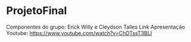# ProjetoFinal

Componentes do grupo: Erick Willy e Cleydson Talles 
Link Apresentação Youtube: https://www.youtube.com/watch?v=ChDTssT3BLI
